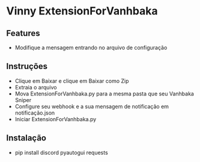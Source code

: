 
# Vinny ExtensionForVanhbaka



## Features

- Modifique a mensagem entrando no arquivo de configuração

  
## Instruções


- Clique em Baixar e clique em Baixar como Zip
- Extraia o arquivo
- Mova ExtensionForVanhbaka.py para a mesma pasta que seu Vanhbaka Sniper
- Configure seu webhook e a sua mensagem de notificação em notificação.json
- Iniciar ExtensionForVanhbaka.py


## Instalação

- pip install discord pyautogui requests
